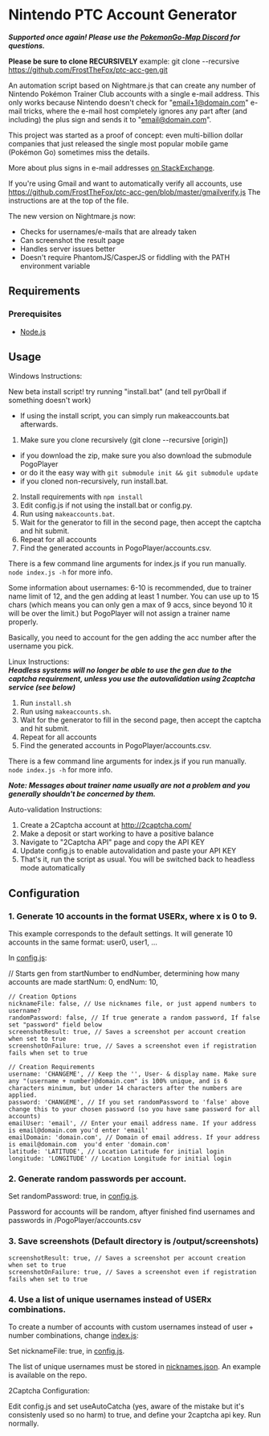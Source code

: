 # Nintendo PTC Account Generator

***Supported once again! Please use the [PokemonGo-Map Discord](https://discord.gg/g6k7w83) for questions.***

**Please be sure to clone RECURSIVELY**
example: git clone --recursive https://github.com/FrostTheFox/ptc-acc-gen.git

An automation script based on Nightmare.js that can create any number of Nintendo Pokémon Trainer Club accounts with a single  e-mail address. This only works because Nintendo doesn't check for "email+1@domain.com" e-mail tricks, where the e-mail host completely ignores any part after (and including) the plus sign and sends it to "email@domain.com".

This project was started as a proof of concept: even multi-billion dollar companies that just released the single most popular mobile game (Pokémon Go) sometimes miss the details.

More about plus signs in e-mail addresses [on StackExchange](http://security.stackexchange.com/questions/65244/what-are-the-security-reasons-for-disallowing-the-plus-sign-in-email-addresses).

If you're using Gmail and want to automatically verify all accounts, use https://github.com/FrostTheFox/ptc-acc-gen/blob/master/gmailverify.js 
The instructions are at the top of the file.


The new version on Nightmare.js now:

* Checks for usernames/e-mails that are already taken
* Can screenshot the result page
* Handles server issues better
* Doesn't require PhantomJS/CasperJS or fiddling with the PATH environment variable

## Requirements
### Prerequisites
* [Node.js](https://nodejs.org/en/)

## Usage
Windows Instructions:

New beta install script! try running "install.bat" (and tell pyr0ball if something doesn't work)
  - If using the install script, you can simply run makeaccounts.bat afterwards.


1. Make sure you clone recursively (git clone --recursive [origin])
  - if you download the zip, make sure you also download the submodule PogoPlayer
  - or do it the easy way with `git submodule init && git submodule update`
  - if you cloned non-recursively, run install.bat.
2. Install requirements with `npm install`
3. Edit config.js if not using the install.bat or config.py.
4. Run using `makeaccounts.bat`.
5. Wait for the generator to fill in the second page, then accept the captcha and hit submit.
6. Repeat for all accounts
7. Find the generated accounts in PogoPlayer/accounts.csv.

There is a few command line arguments for index.js if you run manually. `node index.js -h` for more info. 

Some information about usernames: 6-10 is recommended, due to trainer name limit of 12, and the gen adding at least 1 number. You can use up to 15 chars (which means you can only gen a max of 9 accs, since beyond 10 it will be over the limit.) but PogoPlayer will not assign a trainer name properly.

Basically, you need to account for the gen adding the acc number after the username you pick.

Linux Instructions:  
***Headless systems will no longer be able to use the gen due to the captcha requirement, unless you use the autovalidation using 2captcha service (see below)***

1. Run `install.sh`
2. Run using `makeaccounts.sh`.
3. Wait for the generator to fill in the second page, then accept the captcha and hit submit.
4. Repeat for all accounts
5. Find the generated accounts in PogoPlayer/accounts.csv.

There is a few command line arguments for index.js if you run manually. `node index.js -h` for more info. 

***Note: Messages about trainer name usually are not a problem and you generally shouldn't be concerned by them.***

Auto-validation Instructions:

1. Create a 2Captcha account at http://2captcha.com/
2. Make a deposit or start working to have a positive balance
3. Navigate to "2Captcha API" page and copy the API KEY
4. Update config.js to enable autovalidation and paste your API KEY
5. That's it, run the script as usual. You will be switched back to headless mode automatically

## Configuration
### 1. Generate 10 accounts in the format USERx, where x is 0 to 9.
This example corresponds to the default settings. It will generate 10 accounts in the same format: user0, user1, ...

In [config.js](config.js):

// Starts gen from startNumber to endNumber, determining how many accounts are made
	startNum: 0,
	endNum: 10,
	
	// Creation Options
	nicknameFile: false, // Use nicknames file, or just append numbers to username?
	randomPassword: false, // If true generate a random password, If false set "password" field below
	screenshotResult: true, // Saves a screenshot per account creation when set to true
	screenshotOnFailure: true, // Saves a screenshot even if registration fails when set to true
	
	// Creation Requirements
	username: 'CHANGEME', // Keep the '', User- & display name. Make sure any "(username + number)@domain.com" is 100% unique, and is 6 characters minimum, but under 14 characters after the numbers are applied.
	password: 'CHANGEME', // If you set randomPassword to 'false' above change this to your chosen password (so you have same password for all accounts)
	emailUser: 'email', // Enter your email address name. If your address is email@domain.com you'd enter 'email'
	emailDomain: 'domain.com', // Domain of email address. If your address is email@domain.com  you'd enter 'domain.com'
	latitude: 'LATITUDE', // Location Latitude for initial login
	longitude: 'LONGITUDE' // Location Longitude for initial login

### 2. Generate random passwords per account.

 Set randomPassword: true, in [config.js](config.js).
 
 Password for accounts will be random, aftyer finished find usernames and passwords in /PogoPlayer/accounts.csv

### 3. Save screenshots (Default directory is /output/screenshots)

	screenshotResult: true, // Saves a screenshot per account creation when set to true
	screenshotOnFailure: true, // Saves a screenshot even if registration fails when set to true

### 4. Use a list of unique usernames instead of USERx combinations.

  To create a number of accounts with custom usernames instead of user + number combinations, change [index.js](index.js):

  Set nicknameFile: true, in [config.js](config.js).
 
  The list of unique usernames must be stored in [nicknames.json](nicknames.json). An example is available on the repo.
  
  
  2Captcha Configuration:
  
  Edit config.js and set useAutoCatcha (yes, aware of the mistake but it's consistenly used so no harm) to true, and define your 2captcha api key.
  Run normally.
